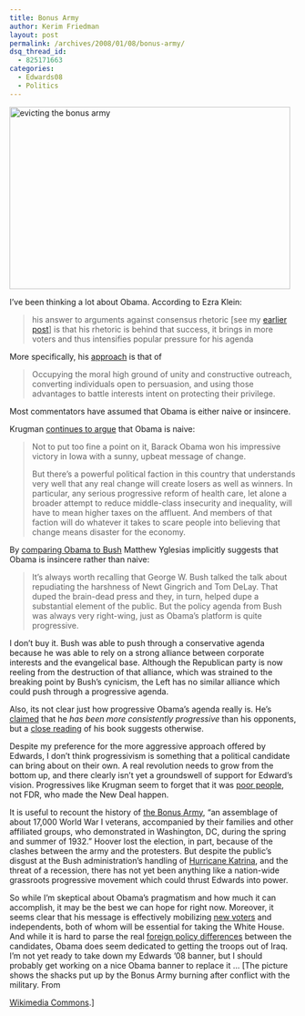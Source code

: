 ```yaml
---
title: Bonus Army
author: Kerim Friedman
layout: post
permalink: /archives/2008/01/08/bonus-army/
dsq_thread_id:
  - 825171663
categories:
  - Edwards08
  - Politics
---
```

<a href="http://www.flickr.com/photos/kerim/2177245850/" onclick="_gaq.push(['_trackEvent', 'outbound-article', 'http://www.flickr.com/photos/kerim/2177245850/', '']);"  title="Bonus Army"><img src="http://farm3.static.flickr.com/2339/2177245850_8c48861b90_o.png" width="493" height="320" alt="evicting the bonus army" /></a>

I&#8217;ve been thinking a lot about Obama. According to Ezra Klein:

> his answer to arguments against consensus rhetoric [see my <a href="http://test.oxus.net/archives/2007/12/17/big-table/" onclick="_gaq.push(['_trackEvent', 'outbound-article', 'http://test.oxus.net/archives/2007/12/17/big-table/', 'earlier post']);" >earlier post</a>] is that his rhetoric is behind that success, it brings in more voters and thus intensifies popular pressure for his agenda

More specifically, his <a href="http://www.prospect.org/csnc/blogs/ezraklein_archive?month=01&#038;year=2008&#038;base_name=rallying_for_obama" onclick="_gaq.push(['_trackEvent', 'outbound-article', 'http://www.prospect.org/csnc/blogs/ezraklein_archive?month=01&year=2008&base_name=rallying_for_obama', 'approach']);" >approach</a> is that of

> Occupying the moral high ground of unity and constructive outreach, converting individuals open to persuasion, and using those advantages to battle interests intent on protecting their privilege. 

Most commentators have assumed that Obama is either naive or insincere.

<!--more-->

Krugman <a href="http://www.nytimes.com/2008/01/07/opinion/07krugman.html" onclick="_gaq.push(['_trackEvent', 'outbound-article', 'http://www.nytimes.com/2008/01/07/opinion/07krugman.html', 'continues to argue']);" >continues to argue</a> that Obama is naive:

> Not to put too fine a point on it, Barack Obama won his impressive victory in Iowa with a sunny, upbeat message of change.
> 
> But there’s a powerful political faction in this country that understands very well that any real change will create losers as well as winners. In particular, any serious progressive reform of health care, let alone a broader attempt to reduce middle-class insecurity and inequality, will have to mean higher taxes on the affluent. And members of that faction will do whatever it takes to scare people into believing that change means disaster for the economy. 

By <a href="http://matthewyglesias.theatlantic.com/archives/2008/01/the_independents.php" onclick="_gaq.push(['_trackEvent', 'outbound-article', 'http://matthewyglesias.theatlantic.com/archives/2008/01/the_independents.php', 'comparing Obama to Bush']);" >comparing Obama to Bush</a> Matthew Yglesias implicitly suggests that Obama is insincere rather than naive:

> It&#8217;s always worth recalling that George W. Bush talked the talk about repudiating the harshness of Newt Gingrich and Tom DeLay. That duped the brain-dead press and they, in turn, helped dupe a substantial element of the public. But the policy agenda from Bush was always very right-wing, just as Obama&#8217;s platform is quite progressive. 

I don&#8217;t buy it. Bush was able to push through a conservative agenda because he was able to rely on a strong alliance between corporate interests and the evangelical base. Although the Republican party is now reeling from the destruction of that alliance, which was strained to the breaking point by Bush&#8217;s cynicism, the Left has no similar alliance which could push through a progressive agenda.

Also, its not clear just how progressive Obama&#8217;s agenda really is. He&#8217;s <a href="http://www.tnr.com/politics/story.html?id=6213f097-038b-454a-b7ab-d206de4241f4" onclick="_gaq.push(['_trackEvent', 'outbound-article', 'http://www.tnr.com/politics/story.html?id=6213f097-038b-454a-b7ab-d206de4241f4', 'claimed']);" >claimed</a> that he *has been more consistently progressive* than his opponents, but a <a href="http://www.blackagendareport.com/index.php?option=com_content&#038;task=view&#038;id=24" onclick="_gaq.push(['_trackEvent', 'outbound-article', 'http://www.blackagendareport.com/index.php?option=com_content&task=view&id=24', 'close reading']);" >close reading</a> of his book suggests otherwise. 

Despite my preference for the more aggressive approach offered by Edwards, I don&#8217;t think progressivism is something that a political candidate can bring about on their own. A real revolution needs to grow from the bottom up, and there clearly isn&#8217;t yet a groundswell of support for Edward&#8217;s vision. Progressives like Krugman seem to forget that it was <a href="http://www.amazon.com/Poor-Peoples-Movements-They-Succeed/dp/0394726979/" onclick="_gaq.push(['_trackEvent', 'outbound-article', 'http://www.amazon.com/Poor-Peoples-Movements-They-Succeed/dp/0394726979/', 'poor people']);" >poor people</a>, not FDR, who made the New Deal happen. 

It is useful to recount the history of <a href="http://en.wikipedia.org/wiki/The_Bonus_Army" onclick="_gaq.push(['_trackEvent', 'outbound-article', 'http://en.wikipedia.org/wiki/The_Bonus_Army', 'the Bonus Army']);" >the Bonus Army</a>, &#8220;an assemblage of about 17,000 World War I veterans, accompanied by their families and other affiliated groups, who demonstrated in Washington, DC, during the spring and summer of 1932.&#8221; Hoover lost the election, in part, because of the clashes between the army and the protesters. But despite the public&#8217;s disgust at the Bush administration&#8217;s handling of <a href="http://en.wikipedia.org/wiki/Hurricane_katrina" onclick="_gaq.push(['_trackEvent', 'outbound-article', 'http://en.wikipedia.org/wiki/Hurricane_katrina', 'Hurricane Katrina']);" >Hurricane Katrina</a>, and the threat of a recession, there has not yet been anything like a nation-wide grassroots progressive movement which could thrust Edwards into power.

So while I&#8217;m skeptical about Obama&#8217;s pragmatism and how much it can accomplish, it may be the best we can hope for right now. Moreover, it seems clear that his message is effectively mobilizing <a href="http://www.washingtonmonthly.com/archives/individual/2008_01/012847.php" onclick="_gaq.push(['_trackEvent', 'outbound-article', 'http://www.washingtonmonthly.com/archives/individual/2008_01/012847.php', 'new voters']);" >new voters</a> and independents, both of whom will be essential for taking the White House. And while it is hard to parse the real <a href="http://www.thenation.com/docprint.mhtml?i=20080121&#038;s=berman" onclick="_gaq.push(['_trackEvent', 'outbound-article', 'http://www.thenation.com/docprint.mhtml?i=20080121&s=berman', 'foreign policy differences']);" >foreign policy differences</a> between the candidates, Obama does seem dedicated to getting the troops out of Iraq. I&#8217;m not yet ready to take down my Edwards &#8217;08 banner, but I should probably get working on a nice Obama banner to replace it &#8230; [The picture shows the shacks put up by the Bonus Army burning after conflict with the military. From 

<a href="http://en.wikipedia.org/wiki/Image:Evictbonusarmy.jpg" onclick="_gaq.push(['_trackEvent', 'outbound-article', 'http://en.wikipedia.org/wiki/Image:Evictbonusarmy.jpg', 'Wikimedia Commons']);" >Wikimedia Commons</a>.] 

